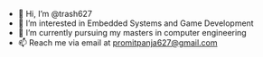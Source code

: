 - 👋 Hi, I’m @trash627
- 👀 I’m interested in Embedded Systems and Game Development
- 🌱 I’m currently pursuing my masters in computer engineering
- 📫 Reach me via email at promitpanja627@gmail.com

<!---
PromitPanja627/PromitPanja627 is a ✨ special ✨ repository because its `README.md` (this file) appears on your GitHub profile.
You can click the Preview link to take a look at your changes.
--->
